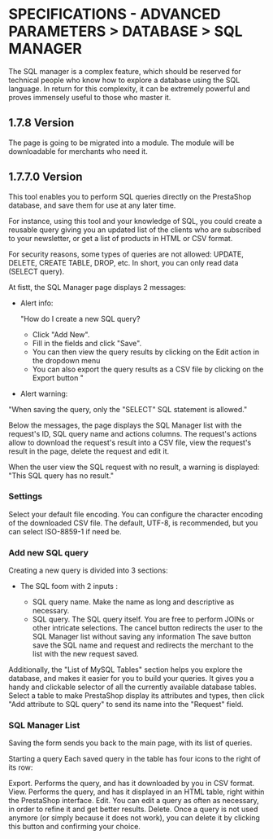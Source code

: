 # SPECIFICATIONS - ADVANCED PARAMETERS &gt; DATABASE &gt; SQL MANAGER

The SQL manager is a complex feature, which should be reserved for technical people who know how to explore a database using the SQL language. In return for this complexity, it can be extremely powerful and proves immensely useful to those who master it.

## 1.7.8 Version 
The page is going to be migrated into a module. The module will be downloadable for merchants who need it.

## 1.7.7.0 Version

This tool enables you to perform SQL queries directly on the PrestaShop database, and save them for use at any later time. 

For instance, using this tool and your knowledge of SQL, you could create a reusable query giving you an updated list of the clients who are subscribed to your newsletter, or get a list of products in HTML or CSV format.

For security reasons, some types of queries are not allowed: UPDATE, DELETE, CREATE TABLE, DROP, etc. In short, you can only read data (SELECT query).

<!--- Historicly, the secure keys or passwords was hidden (***********). but it can be fully done since with an alias the keys and passwords can be displayed --->

At fistt, the SQL Manager page displays 2 messages:
- Alert info:

  "How do I create a new SQL query?
    - Click "Add New".
    - Fill in the fields and click "Save".
    - You can then view the query results by clicking on the Edit action in the dropdown menu
    - You can also export the query results as a CSV file by clicking on the Export button
"

- Alert warning:

"When saving the query, only the "SELECT" SQL statement is allowed."

Below the messages, the page displays the SQL Manager list with the request's ID, SQL query name and actions columns.
The request's actions allow to download the request's result into a CSV file, view the request's result in the page, delete the request and edit it.

When the user view the SQL request with no result, a warning is displayed: "This SQL query has no result."

### Settings

Select your default file encoding. You can configure the character encoding of the downloaded CSV file. The default, UTF-8, is recommended, but you can select ISO-8859-1 if need be.

### Add new SQL query

Creating a new query is divided into 3 sections: 

- The SQL foom with 2 inputs : 

    - SQL query name. Make the name as long and descriptive as necessary.
    - SQL query. The SQL query itself. You are free to perform JOINs or other intricate selections.
 The cancel button redirects the user to the SQL Manager list without saving any information 
 The save button save the SQL name and request and redirects the merchant to the list with the new request saved.


Additionally, the "List of MySQL Tables" section helps you explore the database, and makes it easier for you to build your queries. It gives you a handy and clickable selector of all the currently available database tables. Select a table to make PrestaShop display its attributes and types, then click "Add attribute to SQL query" to send its name into the "Request" field.

### SQL Manager List

Saving the form sends you back to the main page, with its list of queries.

Starting a query
Each saved query in the table has four icons to the right of its row:

Export. Performs the query, and has it downloaded by you in CSV format.
View. Performs the query, and has it displayed in an HTML table, right within the PrestaShop interface.
Edit. You can edit a query as often as necessary, in order to refine it and get better results.
Delete. Once a query is not used anymore (or simply because it does not work), you can delete it by clicking this button and confirming your choice.


